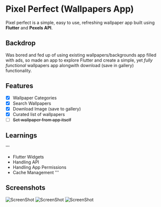# Pixel Perfect (Wallpapers App)

Pixel perfect is a simple, easy to use, refreshing wallpaper app built using **Flutter** and **Pexels API**.

## Backdrop

Was bored and fed up of using existing wallpapers/backgrounds app filled with ads, so made an app to explore Flutter and create a simple, yet *fully functional* wallpapers app alongwith download (save in gallery) functionality.

## Features

- [x] Wallpaper Categories
- [x] Search Wallpapers
- [x] Download Image (save to gallery)
- [x] Curated list of wallpapers
- [ ] ~~Set wallpaper from app itself~~ 

## Learnings

'''
- Flutter Widgets
- Handling API
- Handling App Permissions
- Cache Management
'''

## Screenshots

![ScreenShot](https://raw.github.com/Neerajjain311/wallpapers_app/assets/Screenshot_2020-07-06-11-41-52-412_com.example.wallpapers_app.jpg)
![ScreenShot](https://raw.github.com/Neerajjain311/wallpapers_app/assets/Screenshot_2020-07-06-11-42-59-297_com.example.wallpapers_app.jpg)
![ScreenShot](https://raw.github.com/Neerajjain311/wallpapers_app/assets/Screenshot_2020-07-06-11-44-17-746_com.example.wallpapers_app.jpg)
